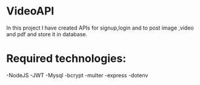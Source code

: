 # VideoAPI


In this project I have created  APIs for signup,login and to post image ,video and pdf and store it in database.

# Required technologies:

  -NodeJS
  -JWT
  -Mysql
  -bcrypt
  -multer
  -express
  -dotenv
  
